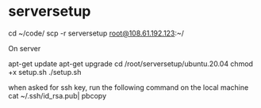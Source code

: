 # serversetup

cd ~/code/
scp -r serversetup root@108.61.192.123:~/

On server

apt-get update
apt-get upgrade
cd /root/serversetup/ubuntu.20.04
chmod +x setup.sh
./setup.sh

when asked for ssh key, run the following command on the local machine
cat ~/.ssh/id_rsa.pub| pbcopy

